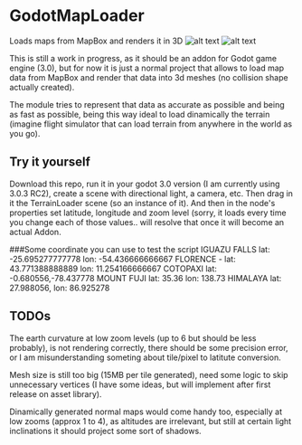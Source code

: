 # GodotMapLoader
Loads maps from MapBox and renders it in 3D
![alt text](https://github.com/Toshiwoz/GodotMapLoader/blob/master/mount_fuji_area_screenshot.png "Mount Fuji area")
![alt text](https://github.com/Toshiwoz/GodotMapLoader/blob/master/himalaya_mountains_screenshot.png "Himalaya")


This is still a work in progress, as it should be an addon for Godot game engine (3.0),
but for now it is just a normal project that allows to load map data from MapBox
and render that data into 3d meshes (no collision shape actually created).

The module tries to represent that data as accurate as possible and being as fast
as possible, being this way ideal to load dinamically the terrain
(imagine flight simulator that can load terrain from anywhere in the world as you go).

## Try it yourself

Download this repo, run it in your godot 3.0 version (I am currently using 3.0.3 RC2),
create a scene with directional light, a camera, etc.
Then drag in it the TerrainLoader scene (so an instance of it).
And then in the node's properties set latitude, longitude and zoom level (sorry, it loads every time you change each of those values.. will resolve that once it will become an actual Addon.

###Some coordinate you can use to test the script
IGUAZU FALLS lat: -25.695277777778 lon: -54.436666666667
FLORENCE - lat: 43.771388888889 lon: 11.254166666667
COTOPAXI lat: -0.680556,-78.437778
MOUNT FUJI lat: 35.36 lon: 138.73
HIMALAYA lat: 27.988056, lon: 86.925278

## TODOs

The earth curvature at low zoom levels (up to 6 but should be less probably), is not rendering correctly, there should be some precision error, or I am misunderstanding someting about tile/pixel to latitute conversion.

Mesh size is still too big (15MB per tile generated),
need some logic to skip unnecessary vertices (I have some ideas, but will implement after first release on asset library).

Dinamically generated normal maps would come handy too, especially at low zooms (approx 1 to 4), as altitudes are irrelevant, but still at certain light inclinations it should project some sort of shadows.
